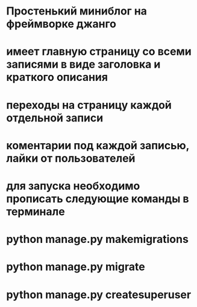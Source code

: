 # Простенький миниблог на фреймворке джанго

# имеет главную страницу со всеми записями в виде заголовка и краткого описания

# переходы на страницу каждой отдельной записи

# коментарии под каждой записью, лайки от пользователей

# для запуска необходимо прописать следующие команды в терминале

# python manage.py makemigrations

# python manage.py migrate

# python manage.py createsuperuser
